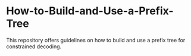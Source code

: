 # How-to-Build-and-Use-a-Prefix-Tree
This repository offers guidelines on how to build and use a prefix tree for constrained decoding.
